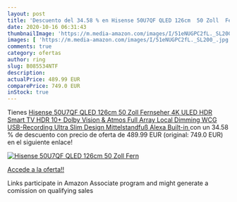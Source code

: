 ```yaml
---
layout: post
title: 'Descuento del 34.58 % en Hisense 50U7QF QLED 126cm  50 Zoll  Fern'
date: 2020-10-16 06:31:43
thumbnailImage: 'https://m.media-amazon.com/images/I/51eNUGPC2fL._SL200_.jpg'
images: [ 'https://m.media-amazon.com/images/I/51eNUGPC2fL._SL200_.jpg' ]
comments: true
category: ofertas
author: ring
slug: B085534NTF
description:
actualPrice: 489.99 EUR
comparePrice: 749.0 EUR
inStock: true
---
```


Tienes [Hisense 50U7QF QLED 126cm  50 Zoll  Fernseher  4K ULED HDR Smart TV  HDR 10+  Dolby Vision & Atmos  Full Array Local Dimming  WCG  USB-Recording  Ultra Slim Design  Mittelstandfuß  Alexa Built-in ](https://www.amazon.de/dp/B085534NTF/?tag=tolees0ca-21) con un 34.58 % de descuento con precio de oferta de 489.99 EUR (original: 749.0 EUR) en el siguiente enlace!

[![Hisense 50U7QF QLED 126cm  50 Zoll  Fern](https://m.media-amazon.com/images/I/51eNUGPC2fL._SL200_.jpg)](https://www.amazon.de/dp/B085534NTF/?tag=tolees0ca-21)

[Accede a la oferta!!](https://www.amazon.de/dp/B085534NTF/?tag=tolees0ca-21)

Links participate in Amazon Associate program and might generate a comission on qualifying sales


